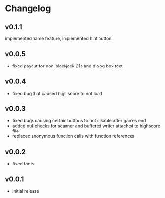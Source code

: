 Changelog
=========

v0.1.1
------
implemented name feature, implemented hint button


v0.0.5
------
- fixed payout for non-blackjack 21s and dialog box text

v0.0.4
------
- fixed bug that caused high score to not load

v0.0.3
------
- fixed bugs causing certain buttons to not disable after games end
- added null checks for scanner and buffered writer attached to highscore file
- replaced anonymous function calls with function references

v0.0.2
------
- fixed fonts 

v0.0.1
-----
- initial release


